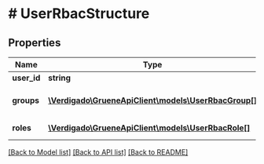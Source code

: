 # # UserRbacStructure

## Properties

Name | Type | Description | Notes
------------ | ------------- | ------------- | -------------
**user_id** | **string** | User id |
**groups** | [**\Verdigado\GrueneApiClient\models\UserRbacGroup[]**](UserRbacGroup.md) | List of RBAC groups |
**roles** | [**\Verdigado\GrueneApiClient\models\UserRbacRole[]**](UserRbacRole.md) | List of RBAC roles |

[[Back to Model list]](../../README.md#models) [[Back to API list]](../../README.md#endpoints) [[Back to README]](../../README.md)
